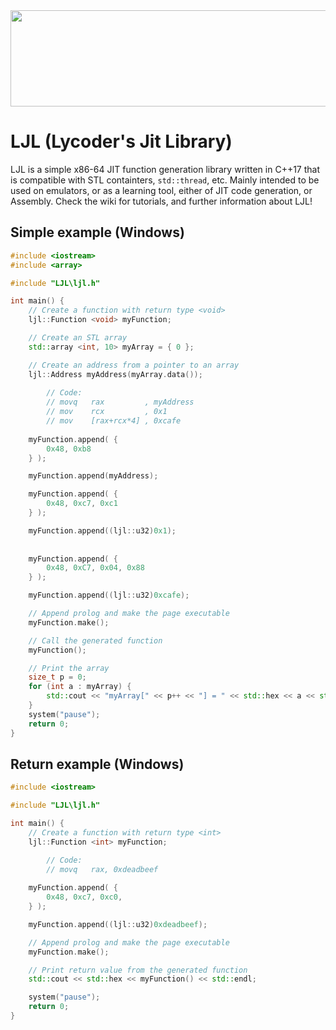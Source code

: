 <div style="text-align:center"><img src="https://user-images.githubusercontent.com/15825466/73777526-62530400-4768-11ea-80b6-92d8a13ebff1.png" width="1900" height="154" alt="Photo of 3 cats"/></div>


# LJL (Lycoder's Jit Library)
LJL is a simple x86-64 JIT function generation library written in C++17 that is compatible with STL containters, `std::thread`, etc.
Mainly intended to be used on emulators, or as a learning tool, either of JIT code generation, or Assembly.
Check the wiki for tutorials, and further information about LJL!


## Simple example (Windows)
```c++
#include <iostream>
#include <array>

#include "LJL\ljl.h"

int main() {
	// Create a function with return type <void>
	ljl::Function <void> myFunction;

	// Create an STL array
	std::array <int, 10> myArray = { 0 };

	// Create an address from a pointer to an array
	ljl::Address myAddress(myArray.data());
  
        // Code:
        // movq   rax         , myAddress
        // mov    rcx         , 0x1
        // mov    [rax+rcx*4] , 0xcafe
  
	myFunction.append( {
		0x48, 0xb8                    
	} );

	myFunction.append(myAddress);

	myFunction.append( {
		0x48, 0xc7, 0xc1
	} );

	myFunction.append((ljl::u32)0x1);
  
  
	myFunction.append( {
		0x48, 0xC7, 0x04, 0x88
	} );

	myFunction.append((ljl::u32)0xcafe);

	// Append prolog and make the page executable
	myFunction.make();

	// Call the generated function
	myFunction();

	// Print the array
	size_t p = 0;
	for (int a : myArray) {
		std::cout << "myArray[" << p++ << "] = " << std::hex << a << std::endl;
	}
	system("pause");
	return 0;
}
```


## Return example (Windows)
```c++
#include <iostream>

#include "LJL\ljl.h"

int main() {
	// Create a function with return type <int>
	ljl::Function <int> myFunction;

        // Code:
        // movq   rax, 0xdeadbeef
        
	myFunction.append( {
		0x48, 0xc7, 0xc0,
	} );

	myFunction.append((ljl::u32)0xdeadbeef);

	// Append prolog and make the page executable
	myFunction.make();

	// Print return value from the generated function
	std::cout << std::hex << myFunction() << std::endl;

	system("pause");
	return 0;
}
```
